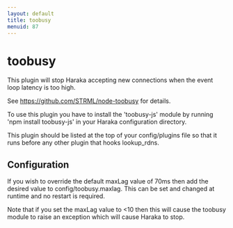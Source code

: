 ```yaml
---
layout: default
title: toobusy
menuid: 87
---
```

toobusy
=======

This plugin will stop Haraka accepting new connections when the event loop 
latency is too high.

See https://github.com/STRML/node-toobusy for details.

To use this plugin you have to install the 'toobusy-js' module by running
'npm install toobusy-js' in your Haraka configuration directory.

This plugin should be listed at the top of your config/plugins file so that 
it runs before any other plugin that hooks lookup\_rdns.

Configuration
-------------

If you wish to override the default maxLag value of 70ms then add the desired
value to config/toobusy.maxlag.  This can be set and changed at runtime and
no restart is required.

Note that if you set the maxLag value to <10 then this will cause the toobusy
module to raise an exception which will cause Haraka to stop.


